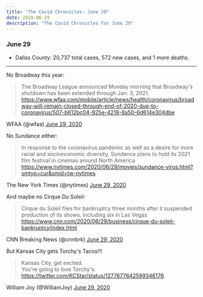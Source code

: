 ```yaml
---
title: "The Covid Chronicles: June 29"
date: 2020-06-29
description: "The Covid Chronicles for June 29"
---
```


### June 29

- Dallas County: 20,737 total cases, 572 new cases, and 1 more deaths.

---

No Broadway this year:

> The Broadway League announced Monday morning that Broadway's shutdown has been extended through Jan. 3, 2021.  https://www.wfaa.com/mobile/article/news/health/coronavirus/broadway-will-remain-closed-through-end-of-2020-due-to-coronavirus/507-b612bc04-925e-4218-8a50-6d614e304dbe

WFAA (@wfaa) [June 29, 2020](https://twitter.com/wfaa/status/1277655571592876034)

No Sundance either:

> In response to the coronavirus pandemic as well as a desire for more racial and socioeconomic diversity, Sundance plans to hold its 2021 film festival in cinemas around North America https://www.nytimes.com/2020/06/29/movies/sundance-virus.html?smtyp=cur&smid=tw-nytimes

 The New York Times (@nytimes) [June 29, 2020](https://twitter.com/nytimes/status/1277658118105845760)

And maybe no Cirque Du Soleil:

> Cirque du Soleil files for bankruptcy three months after it suspended production of its shows, including six in Las Vegas https://www.cnn.com/2020/06/29/business/cirque-du-soleil-bankruptcy/index.html

 CNN Breaking News (@cnnbrk) [June 29, 2020](https://twitter.com/cnnbrk/status/1277658695657312259)

But Kansas City gets Torchy's Tacos!!!

> Kansas City, get excited.  
You're going to love Torchy's.  https://twitter.com/KCStar/status/1277677642599346176

 William Joy (@WilliamJoy) [June 29, 2020](https://twitter.com/WilliamJoy/status/1277716197098872832)
